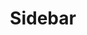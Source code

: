 ---
layout: pattern.njk
tags: 
    - maps_de
    - maps_components_de
    - page
key: sidebar-maps_de
title: Sidebar
parent: components-maps_de
image: maps/overview/sidebar.webp
keywords: logo, brand, signet, pleitegeier
order: 50
---